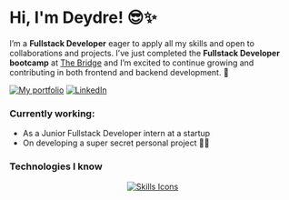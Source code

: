 # Hi, I'm Deydre! 😎✨

I’m a **Fullstack Developer** eager to apply all my skills and open to collaborations and projects. I’ve just completed the **Fullstack Developer bootcamp** at [The Bridge](https://thebridge.tech/bootcamps/desarrollo-web-full-stack/madrid) and I’m excited to continue growing and contributing in both frontend and backend development. 🚀

[![My portfolio](https://img.shields.io/badge/My%20personal%20web-purple?style=flat-square)](https://deydre.netlify.app/)
[![LinkedIn](https://img.shields.io/badge/LinkedIn-blue?style=flat-square&logo=linkedin)](https://www.linkedin.com/in/deydre/)

### Currently working:
- As a Junior Fullstack Developer intern at a startup
- On developing a super secret personal project 👀✨

### Technologies I know 

<p align="center">
  <a href="https://skillicons.dev">
    <img src="https://skillicons.dev/icons?i=javascript,typescript,html,css,react,sass,nodejs,express,mongodb,postgres,git,github,vscode,postman,npm,pug,vite,firebase,netlify,docker,figma,photoshop,illustrator,ae&perline=12" alt="Skills Icons" />
  </a>
</p>






